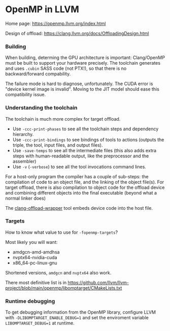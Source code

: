 # OpenMP in LLVM

Home page: https://openmp.llvm.org/index.html

Design of offload: https://clang.llvm.org/docs/OffloadingDesign.html

### Building

When building, determing the GPU architecture is important: Clang/OpenMP must be built to support your hardware precisely.
The toolchain generates and uses `.cubin` SASS code (not PTX!), so that there is no backward/forward compability.

The failure mode is hard to diagnose, unfortunately.  The CUDA error is "device kernel image is invalid".
Moving to the JIT model should ease this compatibility issue.

### Understanding the toolchain
The toolchain is much more complex for target offload.
* Use `-ccc-print-phases` to see all the toolchain steps and dependency hierarchy.
* Use `-ccc-print-bindings` to see bindings of tools to actions (outputs the triple, the tool, input files, and output files).
* Use `-save-temps` to see all the intermediate files (this also adds extra steps with human-readable output, like the preprocessor and the assembler)
* Use `-v` (`-verbose`) to see all the tool invocations command lines.

For a host-only program the compiler has a couple of sub-steps: the compilation of code to an object file, and the linking of the object file(s).
For target offload, there is also compilation to object code for the offload device and combining different objects into the final executable (beyond what a normal linker does)

The [clang-offload-wrapper](https://clang.llvm.org/docs/ClangOffloadWrapper.html) tool embeds device code into the host file.

### Targets
How to know what value to use for `-fopenmp-targets`?

Most likely you will want:

* amdgcn-amd-amdhsa
* nvptx64-nvidia-cuda
* x86_64-pc-linux-gnu

Shortened versions, `amdgcn` and `nvptx64` also work.
  

There most definitive list is in https://github.com/llvm/llvm-project/blob/main/openmp/libomptarget/CMakeLists.txt

### Runtime debugging

To get debugging information from the OpenMP library, configure LLVM with `-DLIBOMPTARGET_ENABLE_DEBUG=1` and set the enviroment variable `LIBOMPTARGET_DEBUG=1` at runtime.

